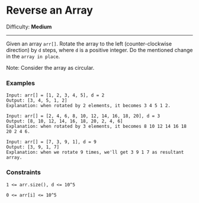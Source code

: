 # Reverse an Array

Difficulty: **Medium**

---
Given an array `arr[]`.
Rotate the array to the left (counter-clockwise direction) by `d` steps,
where `d` is a positive integer. Do the mentioned change in the `array in place`.

Note: Consider the array as circular.

### Examples
```commandline
Input: arr[] = [1, 2, 3, 4, 5], d = 2
Output: [3, 4, 5, 1, 2]
Explanation: when rotated by 2 elements, it becomes 3 4 5 1 2.
```
```commandline
Input: arr[] = [2, 4, 6, 8, 10, 12, 14, 16, 18, 20], d = 3
Output: [8, 10, 12, 14, 16, 18, 20, 2, 4, 6]
Explanation: when rotated by 3 elements, it becomes 8 10 12 14 16 18 20 2 4 6.
```
```commandline
Input: arr[] = [7, 3, 9, 1], d = 9
Output: [3, 9, 1, 7]
Explanation: when we rotate 9 times, we'll get 3 9 1 7 as resultant array.
```

### Constraints

```commandline
1 <= arr.size(), d <= 10^5
```
```commandline
0 <= arr[i] <= 10^5
```
